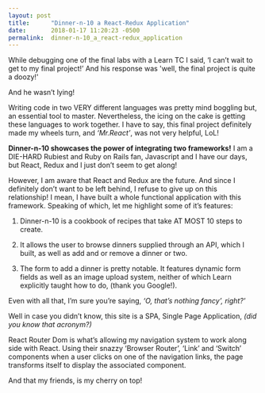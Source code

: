 ```yaml
---
layout: post
title:      "Dinner-n-10 a React-Redux Application"
date:       2018-01-17 11:20:23 -0500
permalink:  dinner-n-10_a_react-redux_application
---
```



While debugging one of the final labs with a Learn TC I said, ‘I can’t wait to get to my final project!’ And his response was 'well, the final project is quite a doozy!'

 And he wasn’t lying!

Writing code in two VERY different languages was pretty mind boggling but, an essential tool to master. Nevertheless, the icing on the cake is getting these languages to work together. I have to say, this final project definitely made my wheels turn, and *‘Mr.React’*, was not very helpful, LoL!

**Dinner-n-10 showcases the power of integrating two frameworks!** I am a DIE-HARD Rubiest and Ruby on Rails fan, Javascript and I have our days, but React, Redux and I just don’t seem to get along!

However, I am aware that React and Redux are the future. And since I definitely don’t want to be left behind, I refuse to give up on this relationship! I mean, I have built a whole functional application with this framework. Speaking of which, let me highlight some of it’s features:

1. Dinner-n-10 is a cookbook of recipes that take AT MOST 10 steps to create.

2. It allows the user to browse dinners supplied through an API, which I built, as well as add and or remove a dinner or two.

3. The form to add a dinner is pretty notable. It features dynamic form fields as well as an image upload system, neither of which Learn explicitly taught how to do, (thank you Google!).

Even with all that, I’m sure you’re saying, *‘O, that’s nothing fancy’, right?'*

Well in case you didn’t know, this site is a SPA, Single Page Application, *(did you know that acronym?)*

React Router Dom is what’s allowing my navigation system to work along side with React. Using their snazzy ‘Browser Router’, ‘Link’ and ‘Switch’ components when a user clicks on one of the navigation links, the page transforms itself to display the associated component.

And that my friends, is my cherry on top!  
